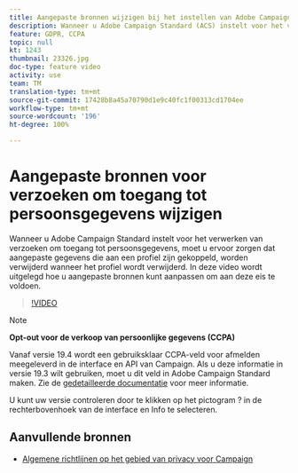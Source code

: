 ```yaml
---
title: Aangepaste bronnen wijzigen bij het instellen van Adobe Campaign Standard (ACS) voor verzoeken om toegang tot persoonsgegevens
description: Wanneer u Adobe Campaign Standard (ACS) instelt voor het verwerken van verzoeken om toegang tot persoonsgegevens, moet u ervoor zorgen dat aangepaste gegevens die aan een profiel zijn gekoppeld, worden verwijderd wanneer het profiel wordt verwijderd. In deze video wordt uitgelegd hoe u aangepaste bronnen kunt aanpassen om aan deze eis te voldoen.
feature: GDPR, CCPA
topic: null
kt: 1243
thumbnail: 23326.jpg
doc-type: feature video
activity: use
team: TM
translation-type: tm+mt
source-git-commit: 17428b8a45a70790d1e9c40fc1f00313cd1704ee
workflow-type: tm+mt
source-wordcount: '196'
ht-degree: 100%

---
```



# Aangepaste bronnen voor verzoeken om toegang tot persoonsgegevens wijzigen

Wanneer u Adobe Campaign Standard instelt voor het verwerken van verzoeken om toegang tot persoonsgegevens, moet u ervoor zorgen dat aangepaste gegevens die aan een profiel zijn gekoppeld, worden verwijderd wanneer het profiel wordt verwijderd. In deze video wordt uitgelegd hoe u aangepaste bronnen kunt aanpassen om aan deze eis te voldoen.

>[!VIDEO](https://video.tv.adobe.com/v/23326?quality=12)

>[!NOTE]
>
>**Opt-out voor de verkoop van persoonlijke gegevens (CCPA)**
>
>Vanaf versie 19.4 wordt een gebruiksklaar CCPA-veld voor afmelden meegeleverd in de interface en API van Campaign. Als u deze informatie in versie 19.3 wilt gebruiken, moet u dit veld in Adobe Campaign Standard maken. Zie de [gedetailleerde documentatie](https://helpx.adobe.com/nl/campaign/kb/acs-privacy.html#ccpa) voor meer informatie.
>
> U kunt uw versie controleren door te klikken op het pictogram ? in de rechterbovenhoek van de interface en Info te selecteren.

## Aanvullende bronnen

* [Algemene richtlijnen op het gebied van privacy voor Campaign](https://helpx.adobe.com/nl/campaign/kb/campaign-privacy-overview.html)
